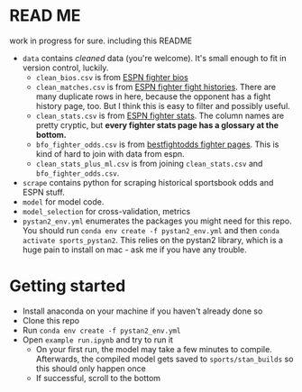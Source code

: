 # READ ME

work in progress for sure. including this README

* `data` contains *cleaned* data (you're welcome). It's small enough to fit in version control, luckily.
    * `clean_bios.csv` is from [ESPN fighter bios](https://www.espn.com/mma/fighter/bio/_/id/4426000/ciryl-gane)
    * `clean_matches.csv` is from [ESPN fighter fight histories](https://www.espn.com/mma/fighter/history/_/id/2560713/derrick-lewis). There are many duplicate rows in here, because the opponent has a fight history page, too. But I think this is easy to filter and possibly useful.
    * `clean_stats.csv` is from [ESPN fighter stats](https://www.espn.com/mma/fighter/stats/_/id/4350762/zhang-weili). The column names are pretty cryptic, but **every fighter stats page has a glossary at the bottom.** 
    * `bfo_fighter_odds.csv` is from [bestfightodds fighter pages](https://www.bestfightodds.com/fighters/Khamzat-Chimaev-10189). This is kind of hard to join with data from espn.
    * `clean_stats_plus_ml.csv` is from joining `clean_stats.csv` and `bfo_fighter_odds.csv`. 
* `scrape` contains python for scraping historical sportsbook odds and ESPN stuff.
* `model` for model code.
* `model_selection` for cross-validation, metrics
* `pystan2_env.yml` enumerates the packages you might need for this repo. You should run `conda env create -f pystan2_env.yml` and then `conda activate sports_pystan2`. This relies on the pystan2 library, which is a huge pain to install on mac - ask me if you have any trouble. 
<!-- 
* `intro EDA.ipynb` **is the first file you should open.** It's short and light on words.
* `environment.yml` enumerates the packages you might need for this repository. They're pretty basic, but if you want to set up a conda environment for this, run `conda env create -f environment.yml` and then `conda activate sports`. -->

# Getting started

* Install anaconda on your machine if you haven't already done so
* Clone this repo
* Run `conda env create -f pystan2_env.yml`
* Open `example run.ipynb` and try to run it
    * On your first run, the model may take a few minutes to compile. Afterwards, the compiled model gets saved to `sports/stan_builds` so this should only happen once
    * If successful, scroll to the bottom
